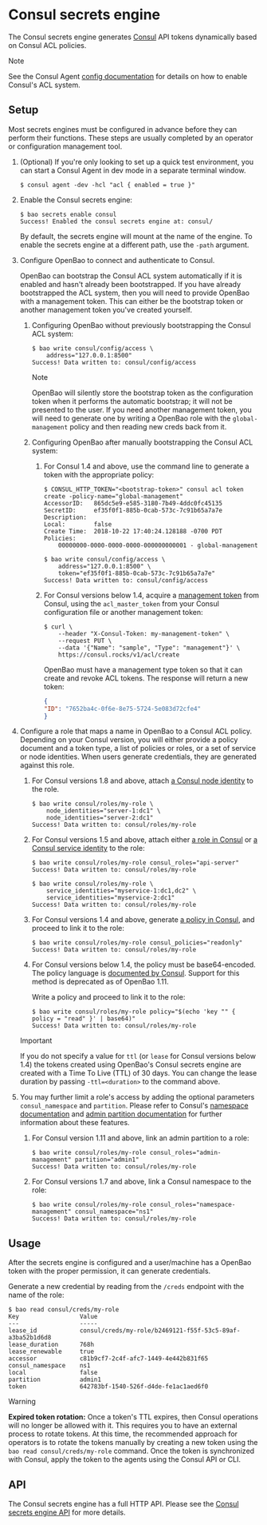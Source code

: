 # Consul secrets engine

The Consul secrets engine generates [Consul](https://www.consul.io/) API tokens
dynamically based on Consul ACL policies.

> [!NOTE]
> See the Consul Agent [config documentation](https://developer.hashicorp.com/consul/docs/reference/agent/configuration-file/acl)
> for details on how to enable Consul's ACL system.

## Setup

Most secrets engines must be configured in advance before they can perform their
functions. These steps are usually completed by an operator or configuration
management tool.

1. (Optional) If you're only looking to set up a quick test environment, you can
   start a Consul Agent in dev mode in a separate terminal window.

    ```shell-session
    $ consul agent -dev -hcl "acl { enabled = true }"
    ```

1.  Enable the Consul secrets engine:

    ```shell-session
    $ bao secrets enable consul
    Success! Enabled the consul secrets engine at: consul/
    ```

    By default, the secrets engine will mount at the name of the engine. To
    enable the secrets engine at a different path, use the `-path` argument.

1.  Configure OpenBao to connect and authenticate to Consul.

    OpenBao can bootstrap the Consul ACL system automatically if it is enabled
    and hasn't already been bootstrapped. If you have already bootstrapped the
    ACL system, then you will need to provide OpenBao with a management token.
    This can either be the bootstrap token or another management token you've
    created yourself.

    1.  Configuring OpenBao without previously bootstrapping the Consul ACL system:

        ```shell-session
        $ bao write consul/config/access \
            address="127.0.0.1:8500"
        Success! Data written to: consul/config/access
        ```

        > [!NOTE]
        > OpenBao will silently store the bootstrap token as the
        > configuration token when it performs the automatic bootstrap; it will
        > not be presented to the user. If you need another management token,
        > you will need to generate one by writing a OpenBao role with the
        > `global-management` policy and then reading new creds back from it.

    1. Configuring OpenBao after manually bootstrapping the Consul ACL system:

        1.  For Consul 1.4 and above, use the command line to generate a token
            with the appropriate policy:

            ```shell-session
            $ CONSUL_HTTP_TOKEN="<bootstrap-token>" consul acl token create -policy-name="global-management"
            AccessorID:   865dc5e9-e585-3180-7b49-4ddc0fc45135
            SecretID:     ef35f0f1-885b-0cab-573c-7c91b65a7a7e
            Description:
            Local:        false
            Create Time:  2018-10-22 17:40:24.128188 -0700 PDT
            Policies:
                00000000-0000-0000-0000-000000000001 - global-management
            ```

            ```shell-session
            $ bao write consul/config/access \
                address="127.0.0.1:8500" \
                token="ef35f0f1-885b-0cab-573c-7c91b65a7a7e"
            Success! Data written to: consul/config/access
            ```

        1.  For Consul versions below 1.4, acquire a [management
            token][consul-mgmt-token] from Consul, using the `acl_master_token`
            from your Consul configuration file or another management token:

            ```shell-session
            $ curl \
                --header "X-Consul-Token: my-management-token" \
                --request PUT \
                --data '{"Name": "sample", "Type": "management"}' \
                https://consul.rocks/v1/acl/create
            ```

            OpenBao must have a management type token so that it can create and
            revoke ACL tokens. The response will return a new token:

            ```json
            {
            "ID": "7652ba4c-0f6e-8e75-5724-5e083d72cfe4"
            }
            ```

1.  Configure a role that maps a name in OpenBao to a Consul ACL policy.
    Depending on your Consul version, you will either provide a policy document
    and a token type, a list of policies or roles, or a set of service or node
    identities. When users generate credentials, they are generated against this
    role.

    1.  For Consul versions 1.8 and above, attach [a Consul node
        identity](https://developer.hashicorp.com/consul/commands/acl/token/create#node-identity)
        to the role.

        ```shell-session
        $ bao write consul/roles/my-role \
            node_identities="server-1:dc1" \
            node_identities="server-2:dc1"
        Success! Data written to: consul/roles/my-role
        ```

    1.  For Consul versions 1.5 and above, attach either [a role in
        Consul](https://developer.hashicorp.com/consul/api-docs/acl/roles) or [a
        Consul service
        identity](https://developer.hashicorp.com/consul/commands/acl/token/create#service-identity)
        to the role:

        ```shell-session
        $ bao write consul/roles/my-role consul_roles="api-server"
        Success! Data written to: consul/roles/my-role
        ```

        ```shell-session
        $ bao write consul/roles/my-role \
            service_identities="myservice-1:dc1,dc2" \
            service_identities="myservice-2:dc1"
        Success! Data written to: consul/roles/my-role
        ```

    1.  For Consul versions 1.4 and above, generate [a policy in
        Consul](https://developer.hashicorp.com/consul/tutorials/security/access-control-setup-production),
        and proceed to link it to the role:

        ```shell-session
        $ bao write consul/roles/my-role consul_policies="readonly"
        Success! Data written to: consul/roles/my-role
        ```

    1.  For Consul versions below 1.4, the policy must be base64-encoded. The
        policy language is [documented by
        Consul](https://developer.hashicorp.com/consul/docs/security/acl/acl-legacy).
        Support for this method is deprecated as of OpenBao 1.11.

        Write a policy and proceed to link it to the role:

        ```shell-session
        $ bao write consul/roles/my-role policy="$(echo 'key "" { policy = "read" }' | base64)"
        Success! Data written to: consul/roles/my-role
        ```

       > [!IMPORTANT]
       > If you do not specify a value for `ttl` (or
       >  `lease` for Consul versions below 1.4) the tokens created using
       > OpenBao's Consul secrets engine are created with a Time To Live (TTL)
       > of 30 days. You can change the lease duration by passing
       > `-ttl=<duration>` to the command above.

1.  You may further limit a role's access by adding the optional parameters
    `consul_namespace` and `partition`. Please refer to Consul's [namespace
    documentation](https://developer.hashicorp.com/consul/docs/enterprise/namespaces)
    and [admin partition
    documentation](https://developer.hashicorp.com/consul/docs/enterprise/admin-partitions)
    for further information about these features.

    1.  For Consul version 1.11 and above, link an admin partition to a role:

        ```shell-session
        $ bao write consul/roles/my-role consul_roles="admin-management" partition="admin1"
        Success! Data written to: consul/roles/my-role
        ```

    1.  For Consul versions 1.7 and above, link a Consul namespace to the role:

        ```shell-session
        $ bao write consul/roles/my-role consul_roles="namespace-management" consul_namespace="ns1"
        Success! Data written to: consul/roles/my-role
        ```

## Usage

After the secrets engine is configured and a user/machine has a OpenBao token with
the proper permission, it can generate credentials.

Generate a new credential by reading from the `/creds` endpoint with the name
of the role:

```shell-session
$ bao read consul/creds/my-role
Key                 Value
---                 -----
lease_id            consul/creds/my-role/b2469121-f55f-53c5-89af-a3ba52b1d6d8
lease_duration      768h
lease_renewable     true
accessor            c81b9cf7-2c4f-afc7-1449-4e442b831f65
consul_namespace    ns1
local               false
partition           admin1
token               642783bf-1540-526f-d4de-fe1ac1aed6f0
```

> [!WARNING]
> **Expired token rotation:** Once a token's TTL expires, then Consul
> operations will no longer be allowed with it. This requires you to have an
> external process to rotate tokens. At this time, the recommended approach for
> operators is to rotate the tokens manually by creating a new token using the
> `bao read consul/creds/my-role` command. Once the token is synchronized with
> Consul, apply the token to the agents using the Consul API or CLI.

## API

The Consul secrets engine has a full HTTP API. Please see the [Consul secrets
engine API](./api/readme.md) for more details.

[consul-mgmt-token]: https://developer.hashicorp.com/consul/api-docs/acl#acl_create

